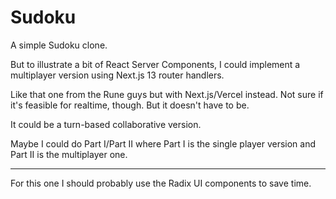 # Sudoku

A simple Sudoku clone.

But to illustrate a bit of React Server Components,
I could implement a multiplayer version using Next.js 13 router handlers.

Like that one from the Rune guys but with Next.js/Vercel instead.
Not sure if it's feasible for realtime, though. But it doesn't have to be.

It could be a turn-based collaborative version.

Maybe I could do Part I/Part II where Part I is the single player version
and Part II is the multiplayer one.

---

For this one I should probably use the Radix UI components to save time.
